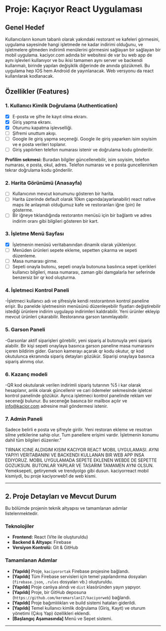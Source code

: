 # Proje: Kaçıyor React Uygulaması

## Genel Hedef
Kullanıcıların konum tabanlı olarak yakındaki restorant ve kafeleri görmesini, uygulama sayesinde hangi işletmede ne kadar indirimi olduğunu, ve işletmelere gitmeden indirimli menülerini görmesini sağlayan bir  sağlayan bir mobil uygulama. kaciyor.com adında bir websitesi de var bu web app de aynı işlevleri kullanıyor ve bu ikisi tamamen aynı server ve backendi kullanmalı, birinde yapılan değişiklik diğerinde de anında gözükmeli. Bu uygulama hep IOS hem Android de yayınlanacak. Web versyonu da react kullanılarak kodlanacak.

## Özellikler (Features)

### 1. Kullanıcı Kimlik Doğrulama (Authentication)
- [x] E-posta ve şifre ile kayıt olma ekranı.
- [x] Giriş yapma ekranı.
- [x] Oturumu kapatma işlevselliği.
- [ ] Şifremi unuttum akışı.
- [ ] Google ile giriş yapma seçeneği. Google ile giriş yaparken isim soyisim ve e posta verileri toplanır.
- [ ] Giriş yapılırken telefon numarası istenir ve doğrulama kodu gönderilir.

**Profilim sekmesi:** Buradan bilgiler güncellenebilir, isim soyisim, telefon numarası, e posta, okul, adres. Telefon numarası ve e posta guncellenirken tekrar doğrulama kodu gönderilir.

### 2. Harita Görünümü (Anasayfa)
- [ ] Kullanıcının mevcut konumunu gösteren bir harita.
- [ ] Harita üzerinde default olarak 10km çapında(ayarlanabilir) react native maps ile anlaşmalı olduğumuz kafe ve restoranları iğne (pin) ile gösterme.
- [ ] Bir iğneye tıklandığında restorantın menüsü için bir bağlantı ve adres indirim oranı gibi bilgileri gösteren bir kart.

### 3. İşletme Menü Sayfası
- [x] İşletmenin menüsü veritabanından dinamik olarak yükleniyor.
- [ ] Menüden ürünleri sepete ekleme, sepetten çıkarma ve sepeti düzenleme.
- [ ] Masa numarası girme.
- [ ] Sepeti onayla butonu, sepeti onayla butonuna basılınca sepet içerikleri kullanıcı bilgileri, masa numarası, zaman gibi damgalarla her seferinde benzersiz bir qr kod oluşturma.

### 4. İşletmeci Kontrol Paneli

-İşletmeci kullanıcı adı ve şifresiyle kendi restorantının kontrol paneline erişir. Bu panelde işletmesinin menüsünü düzenleyebilir fiyatları değiştirebilir istediği ürünlere indirim uygulayıp indirimleri kaldırabilir. Yeni ürünler ekleyip mevcut ürünleri çıkarabilir. Restoranına garson tanımlayabilir.

### 5. Garson Paneli

-Garsonlar aktif siparişleri görebilir, yeni sipariş al butonuyla yeni sipariş alabilir. Bir kişi sepeti onaylaya basınca garson paneline masa numarasını içeren bildirim gider. Garson kamerayı açarak qr kodu okutur, qr kod okutulunca ekranında sipariş detayları gözükür. Siparişi onaylaya basınca sipariş alınmış olur.

### 6. Kazanç modeli
-QR kod okutularak verilen indirimli sipariş tutarının %5 i kar olarak hesaplanır, anlık olarak güncellenir ve cari ödemeler sekmesinde işletcei kontrol panelinde gözükür. Ayrıca işletmeci kontrol panelinde reklam ver seceneği bulunur. Bu seceneğe basınca bir mailbox açılır ve info@kacior.com adresine mail göndermesi istenir.


### 7. Admin Paneli
Sadece belirli e posta ve şifreyle girilir. Yeni restoran ekleme ve resotran silme yetkilerine sahip olur. Tum panellere erişimi vardır. İşletmenin konumu dahil tüm bilgileri düzenler."

TIRNAK ICINE ALDIGIM KISIM KACIYOR REACT MOBIL UYGULAMASI. AYNI YAPIYI VERITABANINI VE BACKENDI KULLANAN BIR WEB APP INSA EDIYORUZ. MOBIL UYGULAMADA SEPETE EKLENEN WEBDE DE SEPETTE GOZUKSUN. BUTONLAR YAPILAR VE TASARIM TAMAMEN AYNI OLSUN. Yemeksepeti, getiryemek ve trendyolgo gibi dusun. kaciyorreact mobil kismiydi, bu proje kaciyorweb1 de web kismi. 




---

## 2. Proje Detayları ve Mevcut Durum

Bu bölümde projenin teknik altyapısı ve tamamlanan adımlar listelenmektedir.

### Teknolojiler
*   **Frontend:** React (Vite ile oluşturuldu)
*   **Backend & Altyapı:** Firebase
*   **Versiyon Kontrolü:** Git & GitHub

### Tamamlanan Adımlar
*   **[Yapıldı]** Proje, `kaciyorortak` Firebase projesine bağlandı.
*   **[Yapıldı]** Tüm Firebase servisleri için temel yapılandırma dosyaları (`firebase.json`, `.rules` dosyaları vb.) oluşturuldu.
*   **[Yapıldı]** Proje canlıya alındı ve `dist` klasöründen yayın yapıyor.
*   **[Yapıldı]** Proje, bir GitHub deposuna (`https://github.com/keremarslan17/kaciyorweb`) bağlandı.
*   **[Yapıldı]** Proje bağımlılıkları ve build sistemi hataları giderildi.
*   **[Yapıldı]** Temel kullanıcı kimlik doğrulama (Giriş, Kayıt) ve oturum yönetimi (Çıkış Yap) özellikleri eklendi.
*   **[Başlangıç Aşamasında]** Menü ve Sepet sistemi.

---

